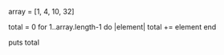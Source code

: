 array = [1, 4, 10, 32]


total = 0
for 1..array.length-1 do |element|
  total += element
end

puts total
